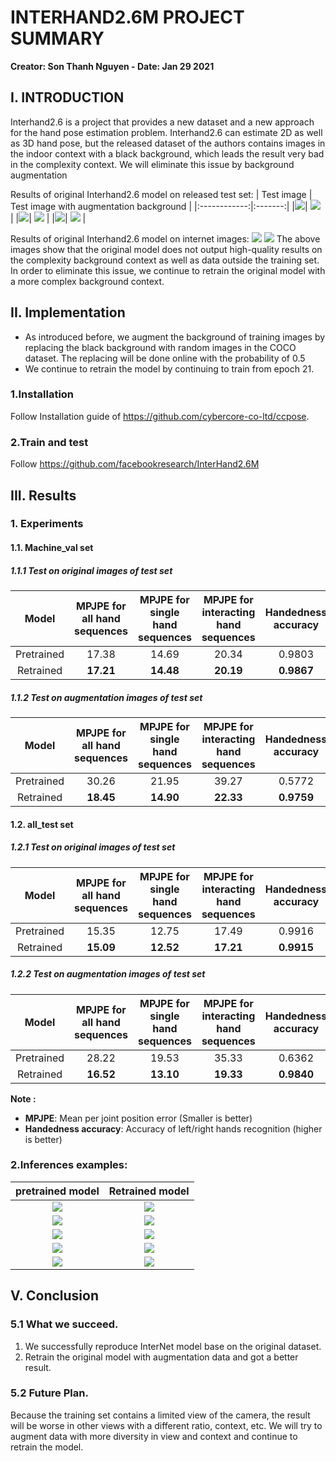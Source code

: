 # INTERHAND2.6M PROJECT SUMMARY
**Creator: Son Thanh Nguyen - Date: Jan 29 2021**
## I. INTRODUCTION

Interhand2.6 is a project that provides a new dataset and a new approach for the hand pose estimation problem. Interhand2.6 can estimate 2D as well as 3D hand pose, but the released dataset of the authors contains images in the indoor context with a black background, which leads the result very bad in the complexity context. We will eliminate this issue by background augmentation

Results of original Interhand2.6 model on released test set:
| Test image | Test image with augmentation background |
|:------------:|:-------:|
|![](./images/result_2d_1a.jpg)| ![](./images/result_2d_1b.jpg) |
|![](./images/result_2d_2a.jpg)| ![](./images/result_2d_2b.jpg) |
|![](./images/result_2d_3a.jpg)| ![](./images/result_2d_3b.jpg) |

Results of original Interhand2.6 model on internet images:
![](./images/result_2d_pretrain1.jpg)
![](./images/result_2d_20.jpg)
The above images show that the original model does not output high-quality results on the complexity background context as well as data outside the training set. In order to eliminate this issue, we continue to retrain the original model with a more complex background context.
## II. Implementation
- As introduced before, we augment the background of training images by replacing the black background with random images in the COCO dataset. The replacing will be done online with the probability of 0.5
- We continue to retrain the model by continuing to train from epoch 21.
### 1.Installation
Follow Installation guide of https://github.com/cybercore-co-ltd/ccpose.

### 2.Train and test
Follow https://github.com/facebookresearch/InterHand2.6M

## III. Results
### 1. Experiments
#### 1.1. Machine_val set
##### 1.1.1 **Test on original images of test set**
|Model |MPJPE for all hand sequences|MPJPE for single hand sequences|MPJPE for interacting hand sequences|Handedness accuracy|
|:--------:|:-------:|:--------:|:-------:|:-------:|
|Pretrained |17.38|14.69|20.34|0.9803|
|Retrained |**17.21**|**14.48**|**20.19**|**0.9867**|

##### 1.1.2 **Test on augmentation images of test set**
|Model |MPJPE for all hand sequences|MPJPE for single hand sequences|MPJPE for interacting hand sequences|Handedness accuracy|
|:--------:|:-------:|:--------:|:-------:|:-------:|
|Pretrained |30.26|21.95|39.27|0.5772|
|Retrained |**18.45**|**14.90**|**22.33**|**0.9759**|

#### 1.2. all_test set
##### 1.2.1 **Test on original images of test set**
|Model |MPJPE for all hand sequences|MPJPE for single hand sequences|MPJPE for interacting hand sequences|Handedness accuracy|
|:--------:|:-------:|:--------:|:-------:|:-------:|
|Pretrained |15.35|12.75|17.49|0.9916|
|Retrained |**15.09**|**12.52**|**17.21**|**0.9915**|

##### 1.2.2 **Test on augmentation images of test set**
|Model |MPJPE for all hand sequences|MPJPE for single hand sequences|MPJPE for interacting hand sequences|Handedness accuracy|
|:--------:|:-------:|:--------:|:-------:|:-------:|
|Pretrained |28.22|19.53|35.33|0.6362|
|Retrained |**16.52**|**13.10**|**19.33**|**0.9840**|
**Note :**
- **MPJPE**: Mean per joint position error (Smaller is better)
- **Handedness accuracy**: Accuracy of left/right hands recognition (higher is better)
### 2.Inferences examples:
| pretrained model | Retrained model |
|:------------:|:-------:|
|![](./images/result_2d_3a.jpg)| ![](./images/result_2d_rb.jpg) |
|![](./images/result_2d_3b.jpg)| ![](./images/result_2d_ra.jpg) |
|![](./images/result_2d_pretrain1.jpg)| ![](./images/result_2d_retrained.jpg) |
|![](./images/result_2d_20.jpg)| ![](./images/result_2d_rt.jpg) |
|![](./images/0000981.jpg)| ![](./images/hai.png) |

## V. Conclusion
### 5.1 What we succeed.
1. We successfully reproduce InterNet model base on the original dataset.
2. Retrain the original model with augmentation data and got a better result.


### 5.2 Future Plan.
Because the training set contains a limited view of the camera, the result will be worse in other views with a different ratio, context, etc. We will try to augment data with more diversity in view and context and continue to retrain the model.
